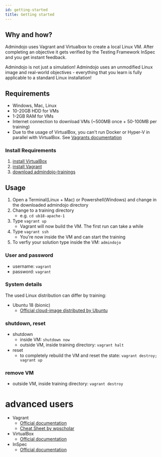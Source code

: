```yaml
---
id: getting-started
title: Getting started
---
```


## Why and how?

Admindojo uses Vagrant and Virtualbox to create a local Linux VM.
After completing an objective it gets verified by the Testing Framework InSpec and you get instant feedback.

Admindojo is not just a simulation! Admindojo uses an unmodified Linux image and real-world objectives - everything that you learn is fully applicable to a standard Linux installation! 

## Requirements
- Windows, Mac, Linux
- 10-20GB HDD for VMs
- 1-2GB RAM for VMs
- Internet connection to download VMs (~500MB once + 50-100MB per training)
- Due to the usage of VirtualBox, you can't run Docker or Hyper-V in parallel with VirtualBox. See [Vagrants documentation](https://www.vagrantup.com/docs/installation/)

### Install Requirements

1. [install VirtualBox](https://www.virtualbox.org/)
2. [install Vagrant](https://www.vagrantup.com/downloads.html)
3. [download admindojo-trainings](https://github.com/admindojo/admindojo-trainings/archive/master.zip)

## Usage

1. Open a Terminal(Linux + Mac) or Powershell(Windows) and change in the downloaded admindojo directory
2. Change to a training directory
    - e.g. `cd ub18-apache-1`
3. Type `vagrant up`
    - Vagrant will now build the VM. The first run can take a while 
4. Type `vagrant ssh`
    - You're now inside the VM and can start the training
5. To verfiy your solution type inside the VM: `admindojo`

### User and password
- username: `vagrant`
- password: `vagrant`

### System details
The used Linux distribution can differ by training:
- Ubuntu 18 (bionic)
    - [Official cloud-image distributed by Ubuntu](https://app.vagrantup.com/ubuntu/boxes/bionic64)
    
### shutdown, reset
- shutdown
    - inside VM: `shutdown now`
    - outside VM, inside training directory: `vagrant halt`
- reset
    - to completely rebuild the VM and reset the state: `vagrant destroy; vagrant up` 
    
### remove VM
- outside VM, inside training directory: `vagrant destroy`

# advanced users
- Vagrant 
    - [Official documentation](https://www.vagrantup.com/docs/cli/)
    - [Cheat Sheet by wpscholar](https://gist.github.com/wpscholar/a49594e2e2b918f4d0c4)
- VirtualBox
    - [Official documentation](https://www.virtualbox.org/wiki/End-user_documentation)
- InSpec 
    - [Official documentation](https://www.inspec.io/docs/reference/cli/)